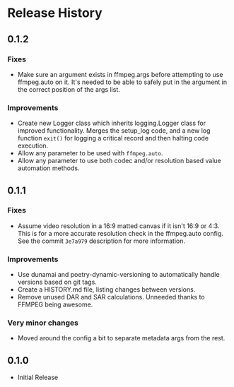 # Release History

## 0.1.2

### Fixes

- Make sure an argument exists in ffmpeg.args before attempting to use ffmpeg.auto on it. It's needed to be able to
  safely put in the argument in the correct position of the args list.

### Improvements

- Create new Logger class which inherits logging.Logger class for improved functionality. Merges the setup_log code,
  and a new log function `exit()` for logging a critical record and then halting code execution.
- Allow any parameter to be used with `ffmpeg.auto`.
- Allow any parameter to use both codec and/or resolution based value automation methods.

## 0.1.1

### Fixes

- Assume video resolution in a 16:9 matted canvas if it isn't 16:9 or 4:3. This is for a more accurate resolution 
  check in the ffmpeg.auto config. See the commit `3e7a979` description for more information.

### Improvements

- Use dunamai and poetry-dynamic-versioning to automatically handle versions based on git tags.
- Create a HISTORY.md file, listing changes between versions.
- Remove unused DAR and SAR calculations. Unneeded thanks to FFMPEG being awesome.

### Very minor changes

- Moved around the config a bit to separate metadata args from the rest.

## 0.1.0

- Initial Release
